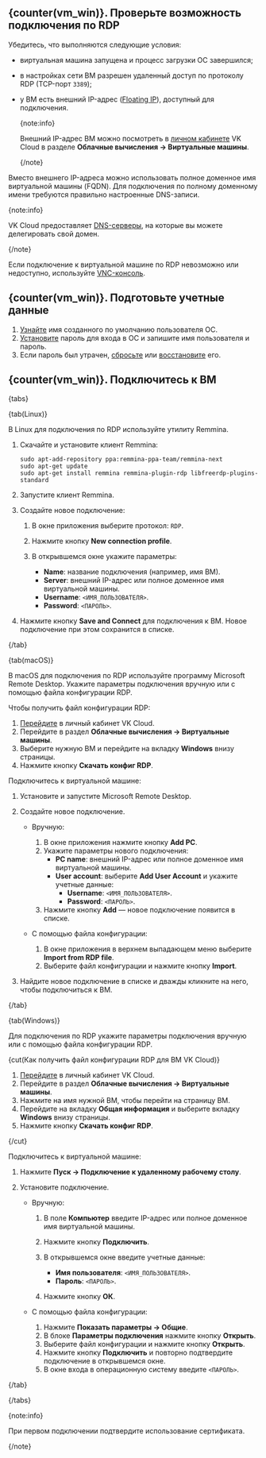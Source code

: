 ## {counter(vm_win)}. Проверьте возможность подключения по RDP

Убедитесь, что выполняются следующие условия:

- виртуальная машина запущена и процесс загрузки ОС завершился;
- в настройках сети ВМ разрешен удаленный доступ по протоколу RDP (TCP-порт `3389`);
- у ВМ есть внешний IP-адрес ([Floating IP](/ru/networks/vnet/concepts/ips-and-inet#floating-ip)), доступный для подключения.

   {note:info}

   Внешний IP-адрес ВМ можно посмотреть в [личном кабинете](https://msk.cloud.vk.com/app/) VK Cloud в разделе **Облачные вычисления → Виртуальные машины**.

   {/note}

Вместо внешнего IP-адреса можно использовать полное доменное имя виртуальной машины (FQDN). Для подключения по полному доменному имени требуются правильно настроенные DNS-записи.

{note:info}

VK Cloud предоставляет [DNS-серверы](/ru/networks/dns/instructions/publicdns), на которые вы можете делегировать свой домен.

{/note}

Если подключение к виртуальной машине по RDP невозможно или недоступно, используйте [VNC-консоль](/ru/computing/iaas/instructions/vm/vm-console#vnc_konsol).

## {counter(vm_win)}. Подготовьте учетные данные

1. [Узнайте](/ru/computing/iaas/concepts/oper-system#default_account) имя созданного по умолчанию пользователя ОС.
1. [Установите](/ru/computing/iaas/instructions/vm/vm-manage#password) пароль для входа в ОС и запишите имя пользователя и пароль.
1. Если пароль был утрачен, [сбросьте](/ru/computing/iaas/instructions/vm/vm-manage#password) или [восстановите](/ru/computing/iaas/instructions/vm/vm-manage#vosstanovlenie_parolya) его.

## {counter(vm_win)}. Подключитесь к ВМ

{tabs}

{tab(Linux)}

В Linux для подключения по RDP используйте утилиту Remmina.

1. Скачайте и установите клиент Remmina:

   ```console
   sudo apt-add-repository ppa:remmina-ppa-team/remmina-next
   sudo apt-get update
   sudo apt-get install remmina remmina-plugin-rdp libfreerdp-plugins-standard
   ```

2. Запустите клиент Remmina.
3. Создайте новое подключение:

   1. В окне приложения выберите протокол: `RDP`.
   2. Нажмите кнопку **New connection profile**.
   3. В открывшемся окне укажите параметры:

      - **Name**: название подключения (например, имя ВМ).
      - **Server**: внешний IP-адрес или полное доменное имя виртуальной машины.
      - **Username**: `<ИМЯ_ПОЛЬЗОВАТЕЛЯ>`.
      - **Password**: `<ПАРОЛЬ>`.

4. Нажмите кнопку **Save and Connect** для подключения к ВМ. Новое подключение при этом сохранится в списке.

{/tab}

{tab(macOS)}

В macOS для подключения по RDP используйте программу Microsoft Remote Desktop. Укажите параметры подключения вручную или с помощью файла конфигурации RDP.

Чтобы получить файл конфигурации RDP:

1. [Перейдите](https://msk.cloud.vk.com/app/) в личный кабинет VK Cloud.
2. Перейдите в раздел **Облачные вычисления → Виртуальные машины**.
3. Выберите нужную ВМ и перейдите на вкладку **Windows** внизу страницы.
4. Нажмите кнопку **Скачать конфиг RDP**.

Подключитесь к виртуальной машине:

1. Установите и запустите Microsoft Remote Desktop.
2. Создайте новое подключение.

   - Вручную:

      1. В окне приложения нажмите кнопку **Add PC**.
      2. Укажите параметры нового подключения:
         - **PC name**: внешний IP-адрес или полное доменное имя виртуальной машины.
         - **User account**: выберите **Add User Account** и укажите учетные данные:
            - **Username**: `<ИМЯ_ПОЛЬЗОВАТЕЛЯ>`.
            - **Password**: `<ПАРОЛЬ>`.
      3. Нажмите кнопку **Add** — новое подключение появится в списке.

   - С помощью файла конфигурации:

      1. В окне приложения в верхнем выпадающем меню выберите **Import from RDP file**.
      2. Выберите файл конфигурации и нажмите кнопку **Import**.

3. Найдите новое подключение в списке и дважды кликните на него, чтобы подключиться к ВМ.

{/tab}

{tab(Windows)}

Для подключения по RDP укажите параметры подключения вручную или с помощью файла конфигурации RDP.

{cut(Как получить файл конфигурации RDP для ВМ VK Cloud)}

1. [Перейдите](https://msk.cloud.vk.com/app/) в личный кабинет VK Cloud.
2. Перейдите в раздел **Облачные вычисления → Виртуальные машины**.
3. Нажмите на имя нужной ВМ, чтобы перейти на страницу ВМ.
3. Перейдите на вкладку **Общая информация** и выберите вкладку **Windows** внизу страницы.
4. Нажмите кнопку **Скачать конфиг RDP**.

{/cut}

Подключитесь к виртуальной машине:

1. Нажмите **Пуск → Подключение к удаленному рабочему столу**.
2. Установите подключение.

   - Вручную:

      1. В поле **Компьютер** введите IP-адрес или полное доменное имя виртуальной машины.
      2. Нажмите кнопку **Подключить**.
      3. В открывшемся окне введите учетные данные:

         - **Имя пользователя**: `<ИМЯ_ПОЛЬЗОВАТЕЛЯ>`.
         - **Пароль**: `<ПАРОЛЬ>`.

      4. Нажмите кнопку **ОК**.

   - С помощью файла конфигурации:

      1. Нажмите **Показать параметры → Общие**.
      2. В блоке **Параметры подключения** нажмите кнопку **Открыть**.
      3. Выберите файл конфигурации и нажмите кнопку **Открыть**.
      4. Нажмите кнопку **Подключить** и повторно подтвердите подключение в открывшемся окне.
      5. В окне входа в операционную систему введите `<ПАРОЛЬ>`.

{/tab}

{/tabs}

{note:info}

При первом подключении подтвердите использование сертификата.

{/note}
